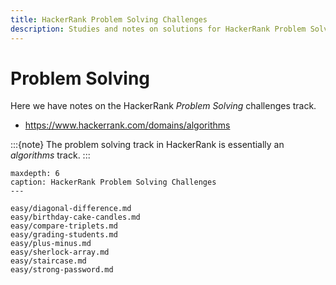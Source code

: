 ```yaml
---
title: HackerRank Problem Solving Challenges
description: Studies and notes on solutions for HackerRank Problem Solving challenges.
---
```


# Problem Solving

Here we have notes on the HackerRank _Problem Solving_ challenges track.

- <https://www.hackerrank.com/domains/algorithms>

:::{note}
The problem solving track in HackerRank is essentially an _algorithms_ track.
:::

```{toctree}
maxdepth: 6
caption: HackerRank Problem Solving Challenges
---

easy/diagonal-difference.md
easy/birthday-cake-candles.md
easy/compare-triplets.md
easy/grading-students.md
easy/plus-minus.md
easy/sherlock-array.md
easy/staircase.md
easy/strong-password.md
```
